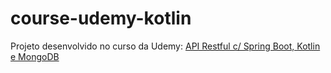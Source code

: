 # course-udemy-kotlin
Projeto desenvolvido no curso da Udemy: [API Restful c/ Spring Boot, Kotlin e MongoDB](https://www.udemy.com/api-restful-kotlin-spring-boot-mongodb)
